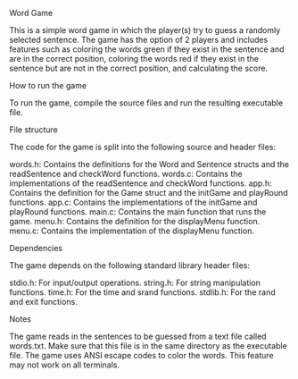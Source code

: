 Word Game

This is a simple word game in which the player(s) try to guess a randomly selected sentence. The game has the option of 2 players and includes features such as coloring the words green if they exist in the sentence and are in the correct position, coloring the words red if they exist in the sentence but are not in the correct position, and calculating the score.

How to run the game

To run the game, compile the source files and run the resulting executable file.

File structure

The code for the game is split into the following source and header files:


words.h: Contains the definitions for the Word and Sentence structs and the readSentence and checkWord functions.
words.c: Contains the implementations of the readSentence and checkWord functions.
app.h: Contains the definition for the Game struct and the initGame and playRound functions.
app.c: Contains the implementations of the initGame and playRound functions.
main.c: Contains the main function that runs the game.
menu.h: Contains the definition for the displayMenu function.
menu.c: Contains the implementation of the displayMenu function.

Dependencies

The game depends on the following standard library header files:

stdio.h: For input/output operations.
string.h: For string manipulation functions.
time.h: For the time and srand functions.
stdlib.h: For the rand and exit functions.

Notes

The game reads in the sentences to be guessed from a text file called words.txt. Make sure that this file is in the same directory as the executable file.
The game uses ANSI escape codes to color the words. This feature may not work on all terminals.
